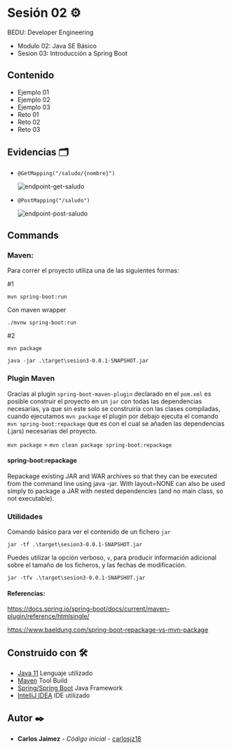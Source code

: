 # Sesión 02 ⚙️

BEDU: Developer Engineering
- Modulo 02: Java SE Básico
- Sesion 03: Introducción a Spring Boot

## Contenido

- Ejemplo 01
- Ejemplo 02
- Ejemplo 03
- Reto 01
- Reto 02
- Reto 03

## Evidencias 🗂️

- `@GetMapping("/saludo/{nombre}")`  

  ![endpoint-get-saludo](./img/endpoint-get-saludo.png)  

- `@PostMapping("/saludo")`  

  ![endpoint-post-saludo](./img/endpoint-post-saludo.png)


## Commands

### Maven:

Para correr el proyecto utiliza una de las siguientes formas:

#1

`mvn spring-boot:run`

Con maven wrapper

`./mvnw spring-boot:run`

#2

`mvn package`

`java -jar .\target\sesion3-0.0.1-SNAPSHOT.jar`

### Plugin Maven

Gracias al plugin `spring-boot-maven-plugin` declarado en el `pom.xml` es posible construir el proyecto en un `jar` con todas las dependencias necesarias, ya que sin este solo se construiría con las clases compiladas, cuando ejecutamos `mvn package` el plugin por debajo ejecuta el comando `mvn spring-boot:repackage` que es con el cual se añaden las dependencias (.jars) necesarias del proyecto.

`mvn package` = `mvn clean package spring-boot:repackage`

#### spring-boot:repackage

Repackage existing JAR and WAR archives so that they can be executed from the command line using java -jar. With layout=NONE can also be used simply to package a JAR with nested dependencies (and no main class, so not executable).

### Utilidades

Comando básico para ver el contenido de un fichero `jar`

`jar -tf .\target\sesion3-0.0.1-SNAPSHOT.jar`

Puedes utilizar la opción verboso, `v`, para producir información adicional sobre el tamaño de los ficheros, y las fechas de modificación.

`jar -tfv .\target\sesion3-0.0.1-SNAPSHOT.jar`

#### Referencias:
https://docs.spring.io/spring-boot/docs/current/maven-plugin/reference/htmlsingle/

https://www.baeldung.com/spring-boot-repackage-vs-mvn-package

## Construido con 🛠️

* [Java 11]() Lenguaje utilizado
* [Maven]() Tool Build
* [Spring/Spring Boot]() Java Framework
* [IntelliJ IDEA]() IDE utilizado

## Autor ✒️

* **Carlos Jaimez** - *Código inicial* - [carlosjz18](https://github.com/carlosjz18)